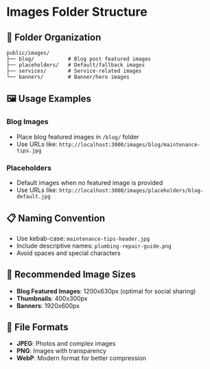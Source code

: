 # Images Folder Structure

## 📁 Folder Organization

```
public/images/
├── blog/           # Blog post featured images
├── placeholders/   # Default/fallback images
├── services/       # Service-related images
└── banners/        # Banner/hero images
```

## 🖼️ Usage Examples

### Blog Images
- Place blog featured images in `/blog/` folder
- Use URLs like: `http://localhost:3000/images/blog/maintenance-tips.jpg`

### Placeholders
- Default images when no featured image is provided
- Use URLs like: `http://localhost:3000/images/placeholders/blog-default.jpg`

## 📋 Naming Convention
- Use kebab-case: `maintenance-tips-header.jpg`
- Include descriptive names: `plumbing-repair-guide.png`
- Avoid spaces and special characters

## 🎯 Recommended Image Sizes
- **Blog Featured Images**: 1200x630px (optimal for social sharing)
- **Thumbnails**: 400x300px
- **Banners**: 1920x600px

## 📂 File Formats
- **JPEG**: Photos and complex images
- **PNG**: Images with transparency
- **WebP**: Modern format for better compression
